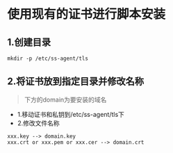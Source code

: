 # 使用现有的证书进行脚本安装
## 1.创建目录
```
mkdir -p /etc/ss-agent/tls
```
## 2.将证书放到指定目录并修改名称
>下方的domain为要安装的域名
- 1.移动证书和私钥到/etc/ss-agent/tls下
- 2.修改文件名称
```
xxx.key --> domain.key
xxx.crt or xxx.pem or xxx.cer --> domain.crt
```